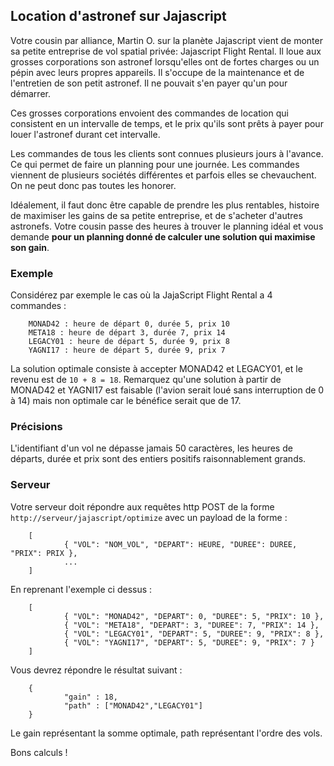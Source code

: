 ## Location d'astronef sur Jajascript

Votre cousin par alliance, Martin O. sur la planète Jajascript vient de monter sa petite entreprise de vol spatial privée: Jajascript Flight Rental. Il loue aux grosses corporations son astronef lorsqu'elles ont de fortes charges ou un pépin avec leurs propres appareils. Il s'occupe de la maintenance et de l'entretien de son petit astronef. Il ne pouvait s'en payer qu'un pour démarrer.

Ces grosses corporations envoient des commandes de location qui consistent en un intervalle de temps, et le prix qu'ils sont prêts à payer pour louer l'astronef durant cet intervalle.

Les commandes de tous les clients sont connues plusieurs jours à l'avance. Ce qui permet de faire un planning pour une journée.
Les commandes viennent de plusieurs sociétés différentes et parfois elles se chevauchent. On ne peut donc pas toutes les honorer.

Idéalement, il faut donc être capable de prendre les plus rentables, histoire de maximiser les gains de sa petite entreprise, et de s'acheter d'autres astronefs.
Votre cousin passe des heures à trouver le planning idéal et vous demande **pour un planning donné de calculer une solution qui maximise son gain**.

### Exemple

Considérez par exemple le cas où la JajaScript Flight Rental a 4 commandes :

        MONAD42 : heure de départ 0, durée 5, prix 10
        META18 : heure de départ 3, durée 7, prix 14
        LEGACY01 : heure de départ 5, durée 9, prix 8
        YAGNI17 : heure de départ 5, durée 9, prix 7

La solution optimale consiste à accepter MONAD42 et LEGACY01, et le revenu est de `10 + 8 = 18`. Remarquez qu'une solution à partir de MONAD42 et YAGNI17 est faisable (l'avion serait loué sans interruption de 0 à 14) mais non optimale car le bénéfice serait que de 17.

### Précisions

L'identifiant d'un vol ne dépasse jamais 50 caractères,
les heures de départs, durée et prix sont des entiers positifs raisonnablement grands.

### Serveur

Votre serveur doit répondre aux requêtes http POST de la forme `http://serveur/jajascript/optimize` avec un payload de la forme :

        [
                { "VOL": "NOM_VOL", "DEPART": HEURE, "DUREE": DUREE, "PRIX": PRIX },
                ...
        ]

En reprenant l'exemple ci dessus :

        [
                { "VOL": "MONAD42", "DEPART": 0, "DUREE": 5, "PRIX": 10 },
                { "VOL": "META18", "DEPART": 3, "DUREE": 7, "PRIX": 14 },
                { "VOL": "LEGACY01", "DEPART": 5, "DUREE": 9, "PRIX": 8 },
                { "VOL": "YAGNI17", "DEPART": 5, "DUREE": 9, "PRIX": 7 }
        ]

Vous devrez répondre le résultat suivant :

        {
                "gain" : 18,
                "path" : ["MONAD42","LEGACY01"]
        }

Le gain représentant la somme optimale, path représentant l'ordre des vols.

Bons calculs !
